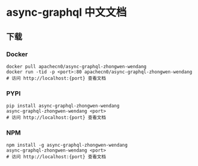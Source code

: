 # async-graphql 中文文档

## 下载

### Docker

```
docker pull apachecn0/async-graphql-zhongwen-wendang
docker run -tid -p <port>:80 apachecn0/async-graphql-zhongwen-wendang
# 访问 http://localhost:{port} 查看文档
```

### PYPI

```
pip install async-graphql-zhongwen-wendang
async-graphql-zhongwen-wendang <port>
# 访问 http://localhost:{port} 查看文档
```

### NPM

```
npm install -g async-graphql-zhongwen-wendang
async-graphql-zhongwen-wendang <port>
# 访问 http://localhost:{port} 查看文档
```